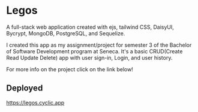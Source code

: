 # Legos

A full-stack web application created with ejs, tailwind CSS, DaisyUI, Bycrypt, MongoDB, PostgreSQL, and Sequelize.

I created this app as my assignment/project for semester 3 of the Bachelor of Software Development program at Seneca.
It's a basic CRUD(Create Read Update Delete) app with user sign-in, Login, and user history.

For more info on the project click on the link below!

## Deployed
https://legos.cyclic.app


